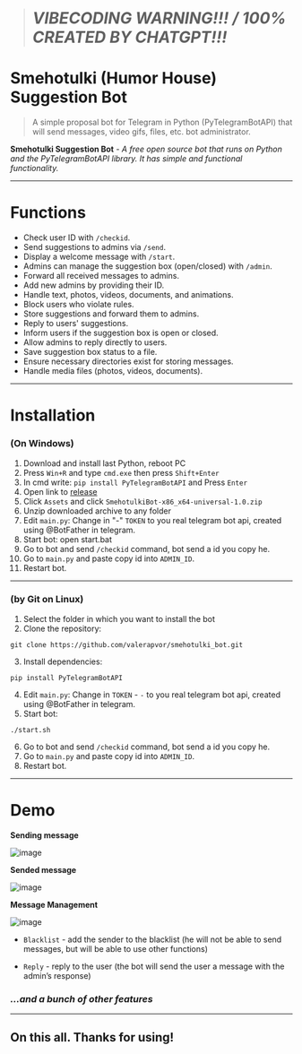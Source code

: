 > # **_VIBECODING WARNING!!! / 100% CREATED BY CHATGPT!!!_**

# Smehotulki (Humor House) Suggestion Bot
> A simple proposal bot for Telegram in Python (PyTelegramBotAPI)
> that will send messages, video gifs, files, etc. bot administrator.

**Smehotulki Suggestion Bot** - *A free open source bot that runs on Python and the PyTelegramBotAPI library.
It has simple and functional functionality.*

---

# Functions
- Check user ID with `/checkid`.
- Send suggestions to admins via `/send`.
- Display a welcome message with `/start`.
- Admins can manage the suggestion box (open/closed) with `/admin`.
- Forward all received messages to admins.
- Add new admins by providing their ID.
- Handle text, photos, videos, documents, and animations.
- Block users who violate rules.
- Store suggestions and forward them to admins.
- Reply to users' suggestions.
- Inform users if the suggestion box is open or closed.
- Allow admins to reply directly to users.
- Save suggestion box status to a file.
- Ensure necessary directories exist for storing messages.
- Handle media files (photos, videos, documents).

---

# Installation

### (On Windows)

1) Download and install last Python, reboot PC
2) Press `Win+R` and type `cmd.exe` then press `Shift+Enter`
3) In cmd write: `pip install PyTelegramBotAPI` and Press `Enter`
4) Open link to [release](https://github.com/valerapvor/smehotulki_bot/releases/latest)
5) Click `Assets` and click `SmehotulkiBot-x86_x64-universal-1.0.zip `
6) Unzip downloaded archive to any folder
7) Edit `main.py`:
Change in "-" `TOKEN` to you real telegram bot api, created using @BotFather in telegram.
8) Start bot: open start.bat
9) Go to bot and send `/checkid` command, bot send a id you copy he.
10) Go to `main.py` and paste copy id into `ADMIN_ID`.
11) Restart bot.

---

### (by Git on Linux)

1) Select the folder in which you want to install the bot
2) Clone the repository:
```
git clone https://github.com/valerapvor/smehotulki_bot.git
```
3) Install dependencies:
```
pip install PyTelegramBotAPI
```
4) Edit `main.py`:
Change in `TOKEN` - `-` to you real telegram bot api, created using @BotFather in telegram.
5) Start bot:
```
./start.sh
```
6) Go to bot and send `/checkid` command, bot send a id you copy he.
7) Go to `main.py` and paste copy id into `ADMIN_ID`.
8) Restart bot.

---

# Demo

**Sending message**

![image](https://github.com/user-attachments/assets/071733fe-2a86-41d6-8490-c2131221a60b)

**Sended message**

![image](https://github.com/user-attachments/assets/364e2912-512f-409a-aca4-7ad45378974b)


**Message Management**

![image](https://github.com/user-attachments/assets/88637a88-69f8-4f52-a5c7-53e8a1839bdb)

- `Blacklist` - add the sender to the blacklist (he will not be able to send messages, but will be able to use other functions)

- `Reply` - reply to the user (the bot will send the user a message with the admin’s response)

### *...and a bunch of other features*

---

## On this all. Thanks for using!
